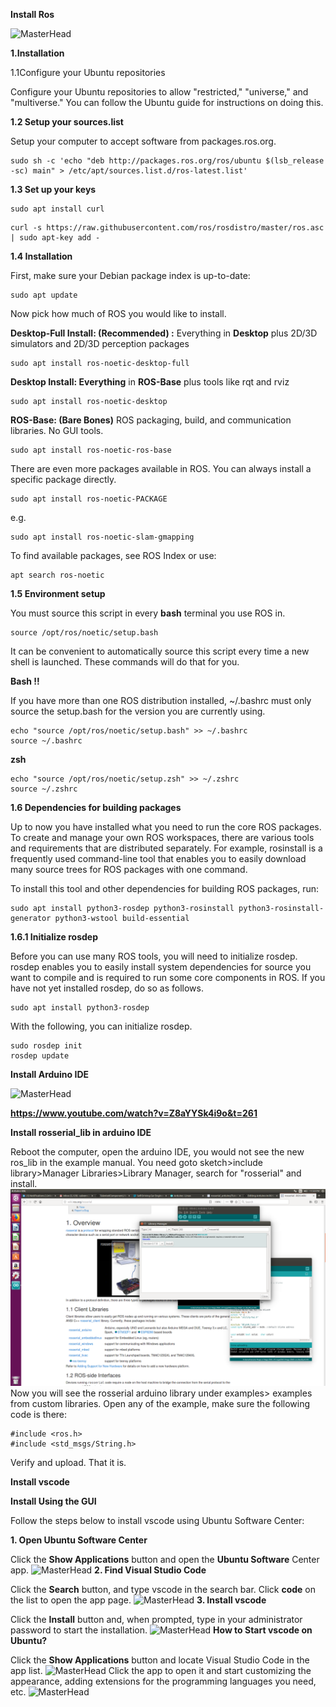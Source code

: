 **Install Ros**

![MasterHead](https://media.licdn.com/dms/image/D5612AQGAh7Y8yCgjOg/article-cover_image-shrink_720_1280/0/1674818999890?e=2147483647&v=beta&t=3oVv2l3vFBiHVwNZdVPxGWqsnFO4CrW3fGixox_7l4c)

**1.Installation**

1.1Configure your Ubuntu repositories

Configure your Ubuntu repositories to allow "restricted," "universe," and "multiverse." You can follow the Ubuntu guide for instructions on doing this. 

**1.2 Setup your sources.list**

Setup your computer to accept software from packages.ros.org. 

```
sudo sh -c 'echo "deb http://packages.ros.org/ros/ubuntu $(lsb_release -sc) main" > /etc/apt/sources.list.d/ros-latest.list'
```
**1.3 Set up your keys**
```
sudo apt install curl
```
```
curl -s https://raw.githubusercontent.com/ros/rosdistro/master/ros.asc | sudo apt-key add -
```
**1.4 Installation**

First, make sure your Debian package index is up-to-date: 
```
sudo apt update
```
Now pick how much of ROS you would like to install. 

**Desktop-Full Install: (Recommended) :** Everything in **Desktop** plus 2D/3D simulators and 2D/3D perception packages 
```
sudo apt install ros-noetic-desktop-full
```
**Desktop Install: Everything** in **ROS-Base** plus tools like rqt and rviz
```
sudo apt install ros-noetic-desktop
```
**ROS-Base: (Bare Bones)** ROS packaging, build, and communication libraries. No GUI tools. 
```
sudo apt install ros-noetic-ros-base
```
There are even more packages available in ROS. You can always install a specific package directly. 
```
sudo apt install ros-noetic-PACKAGE
```
e.g.
```
sudo apt install ros-noetic-slam-gmapping
```
To find available packages, see ROS Index or use: 
```
apt search ros-noetic
```
**1.5 Environment setup**

You must source this script in every **bash** terminal you use ROS in. 
```
source /opt/ros/noetic/setup.bash
```
It can be convenient to automatically source this script every time a new shell is launched. These commands will do that for you. 

**Bash !!**

If you have more than one ROS distribution installed, ~/.bashrc must only source the setup.bash for the version you are currently using. 
```
echo "source /opt/ros/noetic/setup.bash" >> ~/.bashrc
source ~/.bashrc
```
**zsh**
```
echo "source /opt/ros/noetic/setup.zsh" >> ~/.zshrc
source ~/.zshrc
```
**1.6 Dependencies for building packages**

Up to now you have installed what you need to run the core ROS packages. To create and manage your own ROS workspaces, there are various tools and requirements that are distributed separately. For example, rosinstall is a frequently used command-line tool that enables you to easily download many source trees for ROS packages with one command. 

To install this tool and other dependencies for building ROS packages, run: 
```
sudo apt install python3-rosdep python3-rosinstall python3-rosinstall-generator python3-wstool build-essential
```
**1.6.1 Initialize rosdep**

Before you can use many ROS tools, you will need to initialize rosdep. rosdep enables you to easily install system dependencies for source you want to compile and is required to run some core components in ROS. If you have not yet installed rosdep, do so as follows. 
```
sudo apt install python3-rosdep
```
With the following, you can initialize rosdep. 
```
sudo rosdep init
rosdep update
```
**Install Arduino IDE**

![MasterHead]([https://image.makewebeasy.net/makeweb/m_1920x0/Yrhd97Z9N/DATA/Arduino_logo1.png](https://www.robotistan.com/Data/EditorFiles/Urun_bundle/ard1.gif))

**https://www.youtube.com/watch?v=Z8aYYSk4i9o&t=261**

**Install rosserial_lib in arduino IDE**

Reboot the computer, open the arduino IDE, you would not see the new ros_lib in the example manual. You need goto sketch>include library>Manager Libraries>Library Manager, search for "rosserial" and install.
![MasterHead](https://raw.githubusercontent.com/ctsuu/Arduino-in-ROS/master/rosserial_arduino_library.png)
Now you will see the rosserial arduino library under examples> examples from custom libraries. Open any of the example, make sure the following code is there:
```
#include <ros.h>
#include <std_msgs/String.h>
```
Verify and upload. That it is.

**Install vscode**

**Install Using the GUI**

Follow the steps below to install vscode using Ubuntu Software Center:

**1. Open Ubuntu Software Center**

Click the **Show Applications** button and open the **Ubuntu Software** Center app.
![MasterHead](https://phoenixnap.com/kb/wp-content/uploads/2022/05/open-ubuntu-software-center.png)
**2. Find Visual Studio Code**

Click the **Search** button, and type vscode in the search bar. Click **code** on the list to open the app page.
![MasterHead](https://phoenixnap.com/kb/wp-content/uploads/2022/05/find-vscode-in-ubuntu-software-center.png)
**3. Install vscode**

Click the **Install** button and, when prompted, type in your administrator password to start the installation.
![MasterHead](https://phoenixnap.com/kb/wp-content/uploads/2022/05/install-vscode-using-the-gui.png)
**How to Start vscode on Ubuntu?**

Click the **Show Applications** button and locate Visual Studio Code in the app list.
![MasterHead](https://phoenixnap.com/kb/wp-content/uploads/2022/05/open-vscode-ubuntu.png)
Click the app to open it and start customizing the appearance, adding extensions for the programming languages you need, etc.
![MasterHead](https://phoenixnap.com/kb/wp-content/uploads/2022/05/get-started-with-vscode-ubuntu.png)
